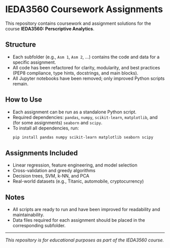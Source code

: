 # IEDA3560 Coursework Assignments

This repository contains coursework and assignment solutions for the course **IEDA3560: Perscriptive Analytics**.

## Structure
- Each subfolder (e.g., `Asm 1`, `Asm 2`, ...) contains the code and data for a specific assignment.
- All code has been refactored for clarity, modularity, and best practices (PEP8 compliance, type hints, docstrings, and main blocks).
- All Jupyter notebooks have been removed; only improved Python scripts remain.

## How to Use
- Each assignment can be run as a standalone Python script.
- Required dependencies: `pandas`, `numpy`, `scikit-learn`, `matplotlib`, and (for some assignments) `seaborn` and `scipy`.
- To install all dependencies, run:
  ```bash
  pip install pandas numpy scikit-learn matplotlib seaborn scipy
  ```

## Assignments Included
- Linear regression, feature engineering, and model selection
- Cross-validation and greedy algorithms
- Decision trees, SVM, k-NN, and PCA
- Real-world datasets (e.g., Titanic, automobile, cryptocurrency)

## Notes
- All scripts are ready to run and have been improved for readability and maintainability.
- Data files required for each assignment should be placed in the corresponding subfolder.

---

*This repository is for educational purposes as part of the IEDA3560 course.*